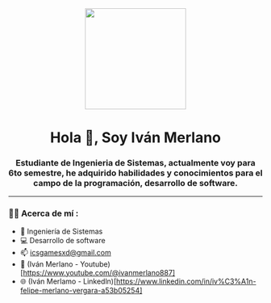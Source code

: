 <div id="header" align="center">
    <img src="https://media.giphy.com/media/MeJgB3yMMwIaHmKD4z/giphy.gif" width="200">
    <h1 align="center">Hola 👋, Soy Iván Merlano</h1>
    <h3 align="center">Estudiante de Ingenieria de Sistemas, actualmente voy para 6to semestre, he adquirido habilidades y conocimientos para el campo de la programación, desarrollo de software.</h3>
</div>

---

### 👨‍💻 Acerca de mí :
- 📝 Ingeniería de Sistemas
- 💻 Desarrollo de software
- 📫 icsgamesxd@gmail.com
- 🚀 (Iván Merlano - Youtube)[https://www.youtube.com/@ivanmerlano887]
- 🌐 (Iván Merlamo - Linkedln)[https://www.linkedin.com/in/iv%C3%A1n-felipe-merlano-vergara-a53b05254]
